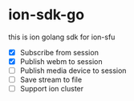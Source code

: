 # ion-sdk-go
this is ion golang sdk for ion-sfu

- [x] Subscribe from session
- [x] Publish webm to session
- [ ] Publish media device to session
- [ ] Save stream to file
- [ ] Support ion cluster
